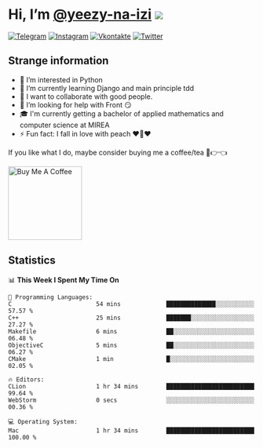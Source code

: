 # Hi, I’m [@yeezy-na-izi](https://github.com/yeezy-na-izi/) ![](https://visitor-badge.glitch.me/badge?page_id=yeezy-na-izi.yeezy-na-izi)

[![Telegram](https://img.shields.io/badge/Telegram-262424?style=for-the-badge&logo=Telegram)](https://t.me/yeezy_na_izi)
[![Instagram](https://img.shields.io/badge/Instagram-262424?style=for-the-badge&logo=Instagram)](https://www.instagram.com/yeezy_na_izi)
[![Vkontakte](https://img.shields.io/badge/VK-262424?style=for-the-badge&logo=Vk&logoColor=0077FF)](https://vk.com/yeezy_na_izi)
[![Twitter](https://img.shields.io/badge/Twitter-262424?style=for-the-badge&logo=Twitter)](https://twitter.com/yeezynaizi)

## Strange information
  
- 👀 I’m interested in Python
- 🌱 I’m currently learning Django and main principle tdd
- 💞️ I want to collaborate with good people.
- 🤔 I’m looking for help with Front 😏
- 🎓 I'm currently getting a bachelor of applied mathematics and computer science at MIREA
- ⚡️ Fun fact: I fall in love with peach ❤️🍑❤️

If you like what I do, maybe consider buying me a coffee/tea 🥺👉👈

<a href="https://www.buymeacoffee.com/yeezynaizi" target="_blank"><img src="https://cdn.buymeacoffee.com/buttons/v2/default-red.png" alt="Buy Me A Coffee" width="150" ></a>

## Statistics

<!--START_SECTION:waka-->
📊 **This Week I Spent My Time On** 

```text
💬 Programming Languages: 
C                        54 mins             ██████████████░░░░░░░░░░░   57.57 % 
C++                      25 mins             ███████░░░░░░░░░░░░░░░░░░   27.27 % 
Makefile                 6 mins              ██░░░░░░░░░░░░░░░░░░░░░░░   06.48 % 
ObjectiveC               5 mins              ██░░░░░░░░░░░░░░░░░░░░░░░   06.27 % 
CMake                    1 min               █░░░░░░░░░░░░░░░░░░░░░░░░   02.05 % 

🔥 Editors: 
CLion                    1 hr 34 mins        █████████████████████████   99.64 % 
WebStorm                 0 secs              ░░░░░░░░░░░░░░░░░░░░░░░░░   00.36 % 

💻 Operating System: 
Mac                      1 hr 34 mins        █████████████████████████   100.00 % 
```


<!--END_SECTION:waka-->

